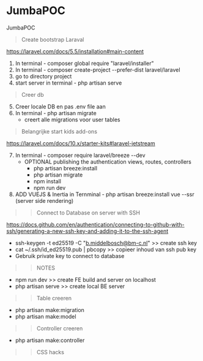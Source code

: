 # JumbaPOC
 JumbaPOC

> Create bootstrap Laraval

https://laravel.com/docs/5.5/installation#main-content

1) In terminal - composer global require "laravel/installer"
2) In terminal - composer create-project --prefer-dist laravel/laravel <name project>
3) go to directory project
4) start server in terminal - php artisan serve

> Creer db

5) Creer locale DB en pas .env file aan
6) In terminal - php artisan migrate
    - creert alle migrations voor user tables


> Belangrijke start kids add-ons

https://laravel.com/docs/10.x/starter-kits#laravel-jetstream

7) In terminal - composer require laravel/breeze --dev
    - OPTIONAL publishing the authentication views, routes, controllers 
        - php artisan breeze:install
        - php artisan migrate
        - npm install
        - npm run dev
8) ADD VUEJS & Inertia in Ternminal - php artisan breeze:install vue --ssr (server side rendering)



>> Connect to Database on server with SSH

https://docs.github.com/en/authentication/connecting-to-github-with-ssh/generating-a-new-ssh-key-and-adding-it-to-the-ssh-agent

- ssh-keygen -t ed25519 -C "b.middelbosch@bm-c.nl"  >> create ssh key
- cat ~/.ssh/id_ed25519.pub | pbcopy >> copieer inhoud van ssh pub key
- Gebruik private key to connect to database


>> NOTES

- npm run dev        >> create FE build and server on localhost
- php artisan serve  >> create local BE server


>> Table creeren

- php artisan make:migration <naam tabel>
- php artisan make:model <naam tabel>

>> Controller creeren

- php artisan make:controller <naam controller>


>> CSS hacks

<!-- 
|  Small (sm:)—640 pixels and up              -> Mobile                                 |
|  Medium (md:)—768 pixels and up             -> Ipad mini and up and landscape mobile  |
|  Large (lg:)—1024 pixels and up             -> Ipad pro and up                        |  
|  Extra large (xl:)—1280 pixels and up       -> Laptop 13i screen                      |
|  Extra extra large (2xl:)—1536 pixels and up-> Desktop screen                         |
-->